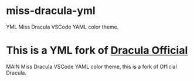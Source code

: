 # miss-dracula-yml

YML 
Miss Dracula VSCode YAML color theme.

This is a YML fork of [Dracula Official](https://github.com/dracula/visual-studio-code)
=======
MAIN 
Miss Dracula VSCode YAML color theme, this is a fork of Official  Dracula.

